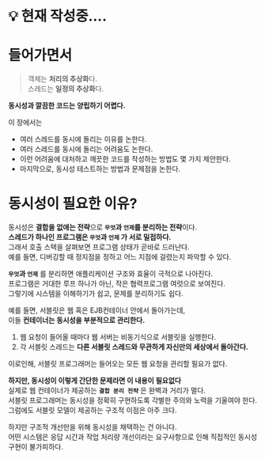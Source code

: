 # 💡 현재 작성중....

# 들어가면서 
> 객체는 **처리의 추상화**다.     
> 스레드는 **일정의 추상화**다.         
       
**동시성과 깔끔한 코드는 양립하기 어렵다.**      
     
이 장에서는      
* 여러 스레드를 동시에 돌리는 이유를 논한다.        
* 여러 스레드를 동시에 돌리는 어려움도 논한다.          
* 이런 어려움에 대처하고 깨끗한 코드를 작성하는 방법도 몇 가지 제안한다.     
* 마지막으로, 동시성 테스트하는 방법과 문제점을 논한다.        
   
# 동시성이 필요한 이유?   
동시성은 **결합을 없애는 전략**으로 **`무엇`과 `언제`를 분리하는 전략**이다.               
**스레드가 하나인 프로그램은 `무엇`과 `언제` 가 서로 밀접하다.**                
그래서 호출 스택을 살펴보면 프로그램 상태가 곧바로 드러난다.            
예를 들면, 디버깅할 때 정지점을 정하고 어느 지점에 걸렸는지 파악할 수 있다.          
           
**`무엇`과 `언제`** 를 분리하면 애플리케이션 구조와 효율이 극적으로 나아진다.            
프로그램은 거대한 루프 하나가 아닌, 작은 협력프로그램 여럿으로 보여진다.             
그렇기에 시스템을 이해하기가 쉽고, 문제를 분리하기도 쉽다.         
        
예를 들면, 서블릿은 웹 혹은 EJB컨테이너 안에서 돌아가는데,      
이들 **컨테이너는 동시성을 부분적으로 관리한다.**        
         
1. 웹 요청이 들어올 때마다 웹 서버는 비동기식으로 서블릿을 실행한다.        
2. 각 서블릿 스레드는 **다른 서블릿 스레드와 무관하게 자신만의 세상에서 돌아간다.**       
         
이로인해, 서블릿 프로그래머는 들어오는 모든 웹 요청을 관리할 필요가 없다.   
       
**하지만, 동시성이 이렇게 간단한 문제라면 이 내용이 필요없다**            
실제로 웹 컨테이너가 제공하는 **`결합 분리 전략`** 은 완벽과 거리가 멀다.            
서블릿 프로그래머는 동시성을 정확히 구현하도록 각별한 주의와 노력을 기울여야 한다.      
그럼에도 서블릿 모델이 제공하는 구조적 이점은 아주 크다.         
         
하지만 구조적 개선만을 위해 동시성을 채택하는 건 아니다.                
어떤 시스템은 응답 시간과 작업 처리량 개선이라는 요구사항으로 인해 직접적인 동시성 구현이 불가피하다.             
   






   
   
